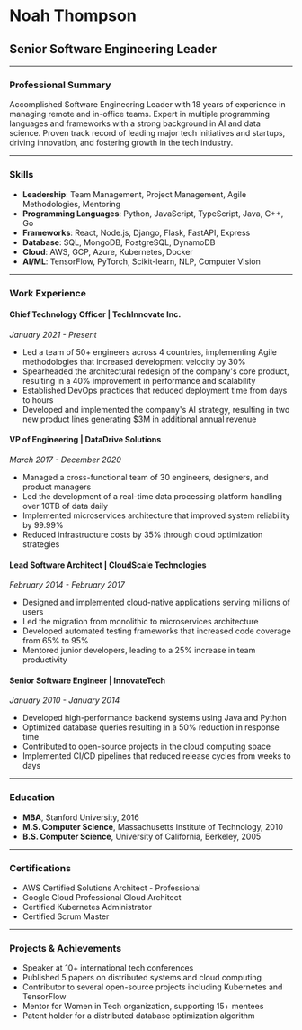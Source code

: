 # Noah Thompson
## Senior Software Engineering Leader

---

### Professional Summary
Accomplished Software Engineering Leader with 18 years of experience in managing remote and in-office teams. Expert in multiple programming languages and frameworks with a strong background in AI and data science. Proven track record of leading major tech initiatives and startups, driving innovation, and fostering growth in the tech industry.

---

### Skills
- **Leadership**: Team Management, Project Management, Agile Methodologies, Mentoring
- **Programming Languages**: Python, JavaScript, TypeScript, Java, C++, Go
- **Frameworks**: React, Node.js, Django, Flask, FastAPI, Express
- **Database**: SQL, MongoDB, PostgreSQL, DynamoDB
- **Cloud**: AWS, GCP, Azure, Kubernetes, Docker
- **AI/ML**: TensorFlow, PyTorch, Scikit-learn, NLP, Computer Vision

---

### Work Experience

#### Chief Technology Officer | TechInnovate Inc.
*January 2021 - Present*

- Led a team of 50+ engineers across 4 countries, implementing Agile methodologies that increased development velocity by 30%
- Spearheaded the architectural redesign of the company's core product, resulting in a 40% improvement in performance and scalability
- Established DevOps practices that reduced deployment time from days to hours
- Developed and implemented the company's AI strategy, resulting in two new product lines generating $3M in additional annual revenue

#### VP of Engineering | DataDrive Solutions
*March 2017 - December 2020*

- Managed a cross-functional team of 30 engineers, designers, and product managers
- Led the development of a real-time data processing platform handling over 10TB of data daily
- Implemented microservices architecture that improved system reliability by 99.99%
- Reduced infrastructure costs by 35% through cloud optimization strategies

#### Lead Software Architect | CloudScale Technologies
*February 2014 - February 2017*

- Designed and implemented cloud-native applications serving millions of users
- Led the migration from monolithic to microservices architecture
- Developed automated testing frameworks that increased code coverage from 65% to 95%
- Mentored junior developers, leading to a 25% increase in team productivity

#### Senior Software Engineer | InnovateTech
*January 2010 - January 2014*

- Developed high-performance backend systems using Java and Python
- Optimized database queries resulting in a 50% reduction in response time
- Contributed to open-source projects in the cloud computing space
- Implemented CI/CD pipelines that reduced release cycles from weeks to days

---

### Education
- **MBA**, Stanford University, 2016
- **M.S. Computer Science**, Massachusetts Institute of Technology, 2010
- **B.S. Computer Science**, University of California, Berkeley, 2005

---

### Certifications
- AWS Certified Solutions Architect - Professional
- Google Cloud Professional Cloud Architect
- Certified Kubernetes Administrator
- Certified Scrum Master

---

### Projects & Achievements
- Speaker at 10+ international tech conferences
- Published 5 papers on distributed systems and cloud computing
- Contributor to several open-source projects including Kubernetes and TensorFlow
- Mentor for Women in Tech organization, supporting 15+ mentees
- Patent holder for a distributed database optimization algorithm 
